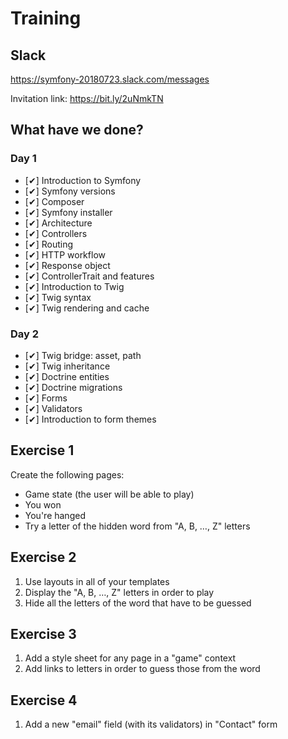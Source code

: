 Training
========

Slack
-----
https://symfony-20180723.slack.com/messages

Invitation link: https://bit.ly/2uNmkTN

What have we done?
------------------

### Day 1
- [✔] Introduction to Symfony
- [✔] Symfony versions
- [✔] Composer
- [✔] Symfony installer
- [✔] Architecture
- [✔] Controllers
- [✔] Routing
- [✔] HTTP workflow
- [✔] Response object
- [✔] ControllerTrait and features
- [✔] Introduction to Twig
- [✔] Twig syntax
- [✔] Twig rendering and cache

### Day 2
- [✔] Twig bridge: asset, path
- [✔] Twig inheritance
- [✔] Doctrine entities
- [✔] Doctrine migrations
- [✔] Forms
- [✔] Validators
- [✔] Introduction to form themes

Exercise 1
----------

Create the following pages:
* Game state (the user will be able to play)
* You won
* You're hanged
* Try a letter of the hidden word from "A, B, …, Z" letters


Exercise 2
----------

1. Use layouts in all of your templates
2. Display the "A, B, …, Z" letters in order to play
3. Hide all the letters of the word that have to be guessed

Exercise 3
----------

1. Add a style sheet for any page in a "game" context
2. Add links to letters in order to guess those from the word

Exercise 4
----------

1. Add a new "email" field (with its validators) in "Contact" form
